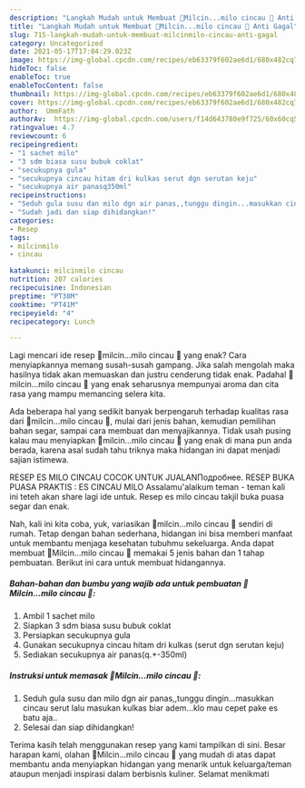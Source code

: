 ```yaml
---
description: "Langkah Mudah untuk Membuat 💐Milcin...milo cincau 💐 Anti Gagal"
title: "Langkah Mudah untuk Membuat 💐Milcin...milo cincau 💐 Anti Gagal"
slug: 715-langkah-mudah-untuk-membuat-milcinmilo-cincau-anti-gagal
category: Uncategorized
date: 2021-05-17T17:04:29.023Z
image: https://img-global.cpcdn.com/recipes/eb63379f602ae6d1/680x482cq70/milcinmilo-cincau-foto-resep-utama.jpg
hideToc: false
enableToc: true
enableTocContent: false
thumbnail: https://img-global.cpcdn.com/recipes/eb63379f602ae6d1/680x482cq70/milcinmilo-cincau-foto-resep-utama.jpg
cover: https://img-global.cpcdn.com/recipes/eb63379f602ae6d1/680x482cq70/milcinmilo-cincau-foto-resep-utama.jpg
author:  UmmFath
authorAv:  https://img-global.cpcdn.com/users/f14d643780e9f725/60x60cq50/avatar.jpg
ratingvalue: 4.7
reviewcount: 6
recipeingredient:
- "1 sachet milo"
- "3 sdm biasa susu bubuk coklat"
- "secukupnya gula"
- "secukupnya cincau hitam dri kulkas serut dgn serutan keju"
- "secukupnya air panasq350ml"
recipeinstructions:
- "Seduh gula susu dan milo dgn air panas,,tunggu dingin...masukkan cincau serut lalu masukan kulkas biar adem...klo mau cepet pake es batu aja.."
- "Sudah jadi dan siap dihidangkan!"
categories:
- Resep
tags:
- milcinmilo
- cincau

katakunci: milcinmilo cincau 
nutrition: 207 calories
recipecuisine: Indonesian
preptime: "PT38M"
cooktime: "PT41M"
recipeyield: "4"
recipecategory: Lunch

---
```



Lagi mencari ide resep 💐milcin...milo cincau 💐 yang enak? Cara menyiapkannya memang susah-susah gampang. Jika salah mengolah maka hasilnya tidak akan memuaskan dan justru cenderung tidak enak. Padahal 💐milcin...milo cincau 💐 yang enak seharusnya mempunyai aroma dan cita rasa yang mampu memancing selera kita.


Ada beberapa hal yang sedikit banyak berpengaruh terhadap kualitas rasa dari 💐milcin...milo cincau 💐, mulai dari jenis bahan, kemudian pemilihan bahan segar, sampai cara membuat dan menyajikannya. Tidak usah pusing kalau mau menyiapkan 💐milcin...milo cincau 💐 yang enak di mana pun anda berada, karena asal sudah tahu triknya maka hidangan ini dapat menjadi sajian istimewa.

RESEP ES MILO CINCAU COCOK UNTUK JUALANПодробнее. RESEP BUKA PUASA PRAKTIS : ES CINCAU MILO Assalamu&#39;alaikum teman - teman kali ini teteh akan share lagi ide untuk. Resep es milo cincau takjil buka puasa segar dan enak.


Nah, kali ini kita coba, yuk, variasikan 💐milcin...milo cincau 💐 sendiri di rumah. Tetap dengan bahan sederhana, hidangan ini bisa memberi manfaat untuk membantu menjaga kesehatan tubuhmu sekeluarga. Anda dapat membuat 💐Milcin...milo cincau 💐 memakai 5 jenis bahan dan 1 tahap pembuatan. Berikut ini cara untuk membuat hidangannya.

<!--inarticleads1-->

##### Bahan-bahan dan bumbu yang wajib ada untuk pembuatan 💐Milcin...milo cincau 💐:

1. Ambil 1 sachet milo
1. Siapkan 3 sdm biasa susu bubuk coklat
1. Persiapkan secukupnya gula
1. Gunakan secukupnya cincau hitam dri kulkas (serut dgn serutan keju)
1. Sediakan secukupnya air panas(q.+-350ml)




<!--inarticleads2-->

##### Instruksi untuk memasak 💐Milcin...milo cincau 💐:

1. Seduh gula susu dan milo dgn air panas,,tunggu dingin...masukkan cincau serut lalu masukan kulkas biar adem...klo mau cepet pake es batu aja..
1. Selesai dan siap dihidangkan!



Terima kasih telah menggunakan resep yang kami tampilkan di sini. Besar harapan kami, olahan 💐Milcin...milo cincau 💐 yang mudah di atas dapat membantu anda menyiapkan hidangan yang menarik untuk keluarga/teman ataupun menjadi inspirasi dalam berbisnis kuliner. Selamat menikmati

